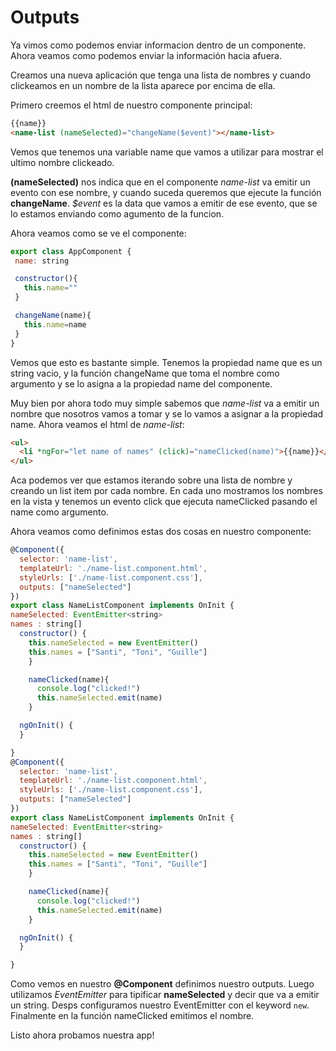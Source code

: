 # Outputs

Ya vimos como podemos enviar informacion dentro de un componente. Ahora veamos como podemos enviar la información hacia afuera.

Creamos una nueva aplicación que tenga una lista de nombres y cuando clickeamos en un nombre de la lista aparece por encima de ella.

Primero creemos el html de nuestro componente principal:

```html
{{name}}
<name-list (nameSelected)="changeName($event)"></name-list>
```
 Vemos que tenemos una variable name que vamos a utilizar para mostrar el ultimo nombre clickeado.

 **(nameSelected)** nos indica que en el componente *name-list* va emitir un evento con ese nombre, y cuando suceda queremos que ejecute la función **changeName**. *$event* es la data que vamos a emitir de ese evento, que se lo estamos enviando como agumento de la funcion.

 Ahora veamos como se ve el componente:

 ```javascript
 export class AppComponent {
  name: string

  constructor(){
    this.name=""
  }

  changeName(name){
    this.name=name
  }
}
```
Vemos que esto es bastante simple. Tenemos la propiedad name que es un string vacio, y la función changeName que toma el nombre como argumento y se lo asigna a la propiedad name del componente.


Muy bien por ahora todo muy simple sabemos que *name-list* va a emitir un nombre que nosotros vamos a tomar y se lo vamos a asignar a la propiedad name. Ahora veamos el html de *name-list*:

```html
<ul>
  <li *ngFor="let name of names" (click)="nameClicked(name)">{{name}}</li>
</ul>
```
Aca podemos ver que estamos iterando sobre una lista de nombre y creando un list item por cada nombre.
En cada uno mostramos los nombres en la vista y tenemos un evento click que ejecuta nameClicked pasando el name como argumento.

Ahora veamos como definimos estas dos cosas en nuestro componente:

```javascript
@Component({
  selector: 'name-list',
  templateUrl: './name-list.component.html',
  styleUrls: ['./name-list.component.css'],
  outputs: ["nameSelected"]
})
export class NameListComponent implements OnInit {
nameSelected: EventEmitter<string>
names : string[]
  constructor() {
    this.nameSelected = new EventEmitter()
    this.names = ["Santi", "Toni", "Guille"]
    }

    nameClicked(name){
      console.log("clicked!")
      this.nameSelected.emit(name)
    }

  ngOnInit() {
  }

}
@Component({
  selector: 'name-list',
  templateUrl: './name-list.component.html',
  styleUrls: ['./name-list.component.css'],
  outputs: ["nameSelected"]
})
export class NameListComponent implements OnInit {
nameSelected: EventEmitter<string>
names : string[]
  constructor() {
    this.nameSelected = new EventEmitter()
    this.names = ["Santi", "Toni", "Guille"]
    }

    nameClicked(name){
      console.log("clicked!")
      this.nameSelected.emit(name)
    }

  ngOnInit() {
  }

}
```

Como vemos en nuestro **@Component** definimos nuestro outputs.
Luego utilizamos *EventEmitter* para tipificar **nameSelected** y decir que va a emitir un string. Desps configuramos nuestro EventEmitter con el keyword ```new```. Finalmente en la función nameClicked emitimos el nombre.


Listo ahora probamos nuestra app!
